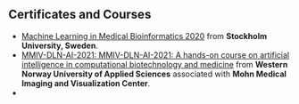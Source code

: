 ## Certificates and Courses
- [Machine Learning in Medical Bioinformatics 2020](https://www.credential.net/701d7eb7-03aa-4052-8777-2f7746b59113#gs.cwpr5r) from **Stockholm University, Sweden**.
- [MMIV-DLN-AI-2021: MMIV-DLN-AI-2021: A hands-on course on artificial intelligence in computational biotechnology and medicine](https://github.com/AmmarMalik93/AmmarMalik93.github.io/blob/main/certificates/MMIV-DLN-AI-2021%20Certificate%20of%20Completion%20-%20Malik.pdf) from **Western Norway University of Applied Sciences** associated with **Mohn Medical Imaging and Visualization Center**.
- 
